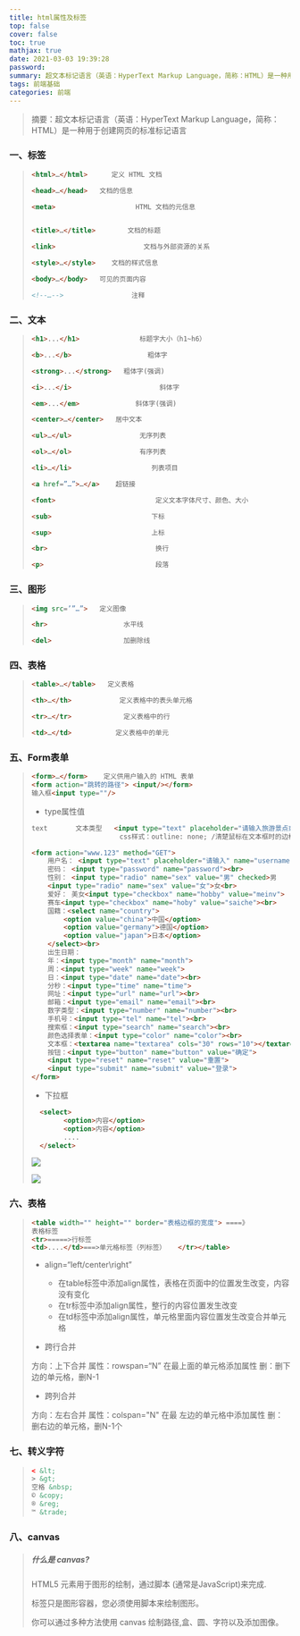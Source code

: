 ```yaml
---
title: html属性及标签
top: false
cover: false
toc: true
mathjax: true
date: 2021-03-03 19:39:28
password:
summary: 超文本标记语言（英语：HyperText Markup Language，简称：HTML）是一种用于创建网页的标准标记语言
tags: 前端基础
categories: 前端
---
```

> 摘要：超文本标记语言（英语：HyperText Markup Language，简称：HTML）是一种用于创建网页的标准标记语言

<!--more-->

### 一、标签

> ~~~html
> <html>…</html>      定义 HTML 文档
> 
> <head>…</head>   文档的信息
> 
> <meta>                    HTML 文档的元信息
> 
> 
> <title>…</title>        文档的标题
> 
> <link>                      文档与外部资源的关系
> 
> <style>…</style>    文档的样式信息
> 
> <body>…</body>   可见的页面内容
> 
> <!--…-->                 注释
> ~~~
>
> 

### 二、文本

> ~~~html
> <h1>...</h1>               标题字大小（h1~h6）
> 
> <b>...</b>                   粗体字
> 
> <strong>...</strong>   粗体字(强调) 
> 
> <i>...</i>                      斜体字 
> 
> <em>...</em>              斜体字(强调)
> 
> <center>…</center>   居中文本
> 
> <ul>…</ul>                 无序列表 
> 
> <ol>…</ol>                 有序列表
> 
> <li>…</li>                    列表项目
> 
> <a href=”…”>…</a>    超链接
> 
> <font>                         定义文本字体尺寸、颜色、大小
> 
> <sub>                         下标
> 
> <sup>                         上标
> 
> <br>                           换行
> 
> <p>                            段落
> ~~~
>
> 

### 三、图形

> ~~~html
> <img src=’”…”>   定义图像
> 
> <hr>                   水平线
> 
> <del>                  加删除线
> ~~~
>
> 

### 四、表格

> ~~~html
> <table>…</table>   定义表格
> 
> <th>…</th>            定义表格中的表头单元格
> 
> <tr>…</tr>             定义表格中的行
> 
> <td>…</td>           定义表格中的单元
> ~~~
>
> 

### 五、Form表单

> ~~~html
> <form>…</form>    定义供用户输入的 HTML 表单
> <form action="跳转的路径">	<input/></form>
> 输入框<input type=""/>	
> ~~~
>
> * type属性值	
>
> ~~~html
> text       文本类型 	<input type="text" placeholder="请输入旅游景点或城市"/>初始文字
> 						css样式：outline: none; /清楚鼠标在文本框时的边框/
> 
> <form action="www.123" method="GET">
>     用户名： <input type="text" placeholder="请输入" name="username"><br>
>     密码： <input type="password" name="password"><br>
>     性别： <input type="radio" name="sex" value="男" checked>男
>     <input type="radio" name="sex" value="女">女<br>
>     爱好： 美女<input type="checkbox" name="hobby" value="meinv">
>     赛车<input type="checkbox" name="hoby" value="saiche"><br>
>     国籍：<select name="country">
>         <option value="china">中国</option>
>         <option value="germany">德国</option>
>         <option value="japan">日本</option>
>     </select><br>
>     出生日期：
>     年：<input type="month" name="month">
>     周：<input type="week" name="week">
>     日：<input type="date" name="date"><br>
>     分秒：<input type="time" name="time">
>     网址：<input type="url" name="url"><br>
>     邮箱：<input type="email" name="email"><br>
>     数字类型：<input type="number" name="number"><br>
>     手机号：<input type="tel" name="tel"><br>
>     搜索框：<input type="search" name="search"><br>
>     颜色选择表单：<input type="color" name="color"><br>
>     文本框：<textarea name="textarea" cols="30" rows="10"></textarea><br>
>     按钮：<input type="button" name="button" value="确定">
>     <input type="reset" name="reset" value="重置">
>     <input type="submit" name="submit" value="登录">
> </form>
> ~~~
>
> * 下拉框
>
> ~~~html
> 	<select>	
>         <option>内容</option>	
>         <option>内容</option>	
>         ....	
> 	</select>
> 
> ~~~
>
> ![](E:\notes\image\QQ图片20210307114850.jpg)
>
> ![](E:\notes\image\QQ图片20210307115125.png)
>
> 

### 六、表格

> ~~~html
> <table width="" height="" border="表格边框的宽度"> ====》
> 表格标签	
> <tr>=====>行标签		
> <td>....</td>===>单元格标签（列标签）	</tr></table>	
> ~~~
>
> * align=“left/center\right”
>   * 在table标签中添加align属性，表格在页面中的位置发生改变，内容没有变化
>   * 在tr标签中添加align属性，整行的内容位置发生改变
>   * 在td标签中添加align属性，单元格里面内容位置发生改变合并单元格
>
> * 跨行合并
>
> 方向：上下合并		属性：rowspan=“N”  在最上面的单元格添加属性		删：删下边的单元格，删N-1
>
> * 跨列合并
>
> 方向：左右合并		属性：colspan="N"  在最 左边的单元格中添加属性		删：删右边的单元格，删N-1个

### 七、转义字符

> ~~~html
> < &lt; 
> > &gt; 
> 空格 &nbsp; 
> © &copy; 
> ® &reg; 
> ™ &trade;
> ~~~

### 八、canvas

> ##### 什么是 canvas?
>
> HTML5 <canvas> 元素用于图形的绘制，通过脚本 (通常是JavaScript)来完成.
>
> <canvas> 标签只是图形容器，您必须使用脚本来绘制图形。
>
>
> 你可以通过多种方法使用 canvas 绘制路径,盒、圆、字符以及添加图像。